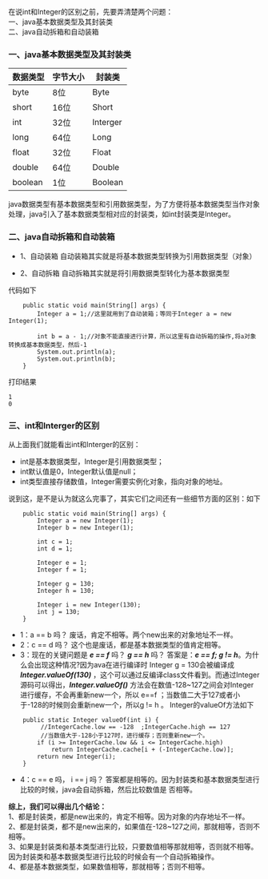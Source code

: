 
在说int和Integer的区别之前，先要弄清楚两个问题：</br>
一、java基本数据类型及其封装类</br>
二、java自动拆箱和自动装箱</br>

### 一、java基本数据类型及其封装类
数据类型	|字节大小|	封装类
 ---- |  ---- | ---
byte	|8位|	Byte
short|	16位|	Short
int	|32位|	Interger
long	|64位	|Long
float	|32位	|Float
double	|64位	|Double
boolean	|1位|	Boolean

java数据类型有基本数据类型和引用数据类型，为了方便将基本数据类型当作对象处理，java引入了基本数据类型相对应的封装类，如int封装类是Integer。

### 二、java自动拆箱和自动装箱
- 1、自动装箱
自动装箱其实就是将基本数据类型转换为引用数据类型（对象）

-  2、自动拆箱
自动拆箱其实就是将引用数据类型转化为基本数据类型

代码如下
```
    public static void main(String[] args) {
        Integer a = 1;//这里就用到了自动装箱；等同于Integer a = new Integer(1);

        int b = a - 1;//对象不能直接进行计算，所以这里有自动拆箱的操作,将a对象转换成基本数据类型，然后-1
        System.out.println(a);
        System.out.println(b);
    }
```
打印结果
```
1
0
```


### 三、int和Interger的区别
从上面我们就能看出int和Interger的区别：
- int是基本数据类型，Integer是引用数据类型；
- int默认值是0，Integer默认值是null；
- int类型直接存储数值，Integer需要实例化对象，指向对象的地址。

说到这，是不是认为就这么完事了，其实它们之间还有一些细节方面的区别：如下

```
    public static void main(String[] args) {
        Integer a = new Integer(1);
        Integer b = new Integer(1);

        int c = 1;
        int d = 1;

        Integer e = 1;
        Integer f = 1;
        
        Integer g = 130;
        Integer h = 130;
        
        Integer i = new Integer(130);
        int j = 130;
    }
```
- 1：a == b 吗？  废话，肯定不相等。两个new出来的对象地址不一样。
- 2：c == d 吗？ 这个也是废话，都是基本数据类型的值肯定相等。
- 3：现在的关键问题是 ***e == f*** 吗？ ***g == h*** 吗？
        答案是：***e == f; g != h***。为什么会出现这种情况?因为ava在进行编译时 Integer g = 130会被编译成 ***Integer.valueOf(130)*** ，这个可以通过反编译class文件看到。而通过Integer源码可以得出，***Integer.valueOf()*** 方法会在数值-128~127之间会对Integer进行缓存，不会再重新new一个，所以 e==f  ；当数值二大于127或者小于-128的时候则会重新new一个，所以g != h 。
        Integer的valueOf方法如下
    

```
    public static Integer valueOf(int i) {
         //IntegerCache.low == -128  ;IntegerCache.high == 127
         //当数值大于-128小于127时，进行缓存；否则重新new一个。
        if (i >= IntegerCache.low && i <= IntegerCache.high)
            return IntegerCache.cache[i + (-IntegerCache.low)];
        return new Integer(i);
    }
```
- 4：c == e  吗，   i == j 吗？
  答案都是相等的。因为封装类和基本数据类型进行比较的时候，java会自动拆箱，然后比较数值是 否相等。

**综上，我们可以得出几个结论：**</br>
1、都是封装类，都是new出来的，肯定不相等。因为对象的内存地址不一样。</br>
2、都是封装类，都不是new出来的，如果值在-128~127之间，那就相等，否则不相等。</br>
3、如果是封装类和基本类型进行比较，只要数值相等那就相等，否则就不相等。因为封装类和基本数据类型进行比较的时候会有一个自动拆箱操作。</br>
4、都是基本数据类型，如果数值相等，那就相等；否则不相等。




